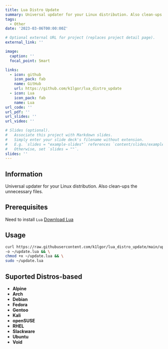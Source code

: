 ```yaml
---
title: Lua Distro Update
summary: Universal updater for your Linux distribution. Also clean-ups the unnecessary files.
tags:
  - Other
date: '2023-03-06T00:00:00Z'

# Optional external URL for project (replaces project detail page).
external_link: ''

image:
  caption: ''
  focal_point: Smart

links:
  - icon: github
    icon_pack: fab
    name: GitHub
    url: https://github.com/k1lgor/lua_distro_update
  - icon: Lua
    icon_pack: fab
    name: Lua
url_code: ''
url_pdf: ''
url_slides: ''
url_video: ''

# Slides (optional).
#   Associate this project with Markdown slides.
#   Simply enter your slide deck's filename without extension.
#   E.g. `slides = "example-slides"` references `content/slides/example-slides.md`.
#   Otherwise, set `slides = ""`.
slides: ''
---
```


## Information

Universal updater for your Linux distribution.
Also clean-ups the unnecessary files.

## Prerequisites

Need to install `Lua`
[Download Lua](https://www.lua.org/download.html)

## Usage

```bash
curl https://raw.githubusercontent.com/k1lgor/lua_distro_update/main/update.lua \
-o ~/update.lua && \
chmod +x ~/update.lua && \
sudo ~/update.lua
```

## Suported Distros-based

- **Alpine**
- **Arch**
- **Debian**
- **Fedora**
- **Gentoo**
- **Kali**
- **openSUSE**
- **RHEL**
- **Slackware**
- **Ubuntu**
- **Void**
